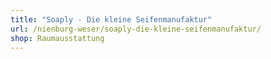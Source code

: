 ```yaml
---
title: "Soaply - Die kleine Seifenmanufaktur"
url: /nienburg-weser/soaply-die-kleine-seifenmanufaktur/
shop: Raumausstattung
---
```

